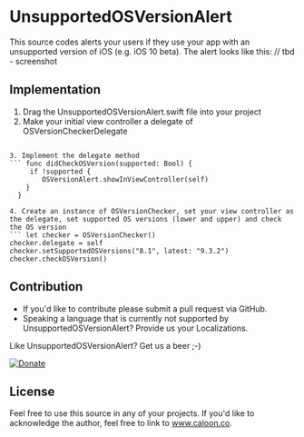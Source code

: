 # UnsupportedOSVersionAlert

This source codes alerts your users if they use your app with an unsupported version of iOS (e.g. iOS 10 beta). The alert looks like this:
// tbd - screenshot

## Implementation
1. Drag the UnsupportedOSVersionAlert.swift file into your project
2. Make your initial view controller a delegate of OSVersionCheckerDelegate
``` class ViewController: UIViewController, OSVersionCheckerDelegate 

3. Implement the delegate method
``` func didCheckOSVersion(supported: Bool) {
     if !supported {
        OSVersionAlert.showInViewController(self)
    } 
  }

4. Create an instance of OSVersionChecker, set your view controller as the delegate, set supported OS versions (lower and upper) and check the OS version
``` let checker = OSVersionChecker()
checker.delegate = self
checker.setSupportedOSVersions("8.1", latest: "9.3.2")
checker.checkOSVersion()
```

## Contribution
- If you'd like to contribute please submit a pull request via GitHub. 
- Speaking a language that is currently not supported by UnsupportedOSVersionAlert? Provide us your Localizations.

Like UnsupportedOSVersionAlert? Get us a beer ;-) 

[![Donate](https://www.paypalobjects.com/en_US/i/btn/btn_donate_LG.gif)](https://www.paypal.com/cgi-bin/webscr?cmd=_s-xclick&hosted_button_id=NVFEEVXQSSM9S)

## License
Feel free to use this source in any of your projects. If you'd like to acknowledge the author, feel free to link to www.caloon.co.

